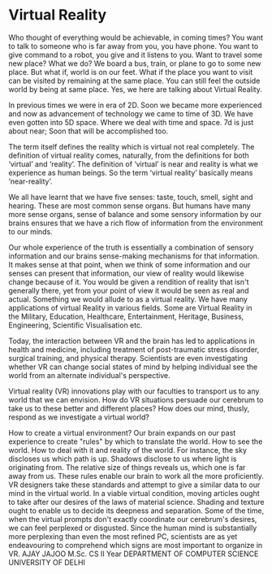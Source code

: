 # Virtual Reality

Who thought of everything would be achievable, in coming times? You want to talk to
someone who is far away from you, you have phone. You want to give command to a
robot, you give and it listens to you. Want to travel some new place? What we do? We
board a bus, train, or plane to go to some new place. But what if, world is on our feet.
What if the place you want to visit can be visited by remaining at the same place. You
can still feel the outside world by being at same place. Yes, we here are talking about
Virtual Reality.

In previous times we were in era of 2D. Soon we became more experienced and now as
advancement of technology we came to time of 3D. We have even gotten into 5D space.
Where we deal with time and space. 7d is just about near; Soon that will be
accomplished too.

The term itself defines the reality which is virtual not real completely. The definition of
virtual reality comes, naturally, from the definitions for both ‘virtual’ and ‘reality’. The
definition of ‘virtual’ is near and reality is what we experience as human beings. So the
term ‘virtual reality’ basically means ‘near-reality’.

We all have learnt that we have five senses: taste, touch, smell, sight and hearing.
These are most common sense organs. But humans have many more sense organs,
sense of balance and some sensory information by our brains ensures that we have a
rich flow of information from the environment to our minds.

Our whole experience of the truth is essentially a combination of sensory information
and our brains sense-making mechanisms for that information. It makes sense at that
point, when we think of some information and our senses can present that information,
our view of reality would likewise change because of it. You would be given a rendition
of reality that isn&#39;t generally there, yet from your point of view it would be seen as real
and actual. Something we would allude to as a virtual reality.
We have many applications of virtual Reality in various fields. Some are Virtual Reality in
the Military, Education, Healthcare, Entertainment, Heritage, Business, Engineering,
Scientific Visualisation etc.

Today, the interaction between VR and the brain has led to applications in health and
medicine, including treatment of post-traumatic stress disorder, surgical training, and
physical therapy. Scientists are even investigating whether VR can change social states
of mind by helping individual see the world from an alternate individual&#39;s perspective.

Virtual reality (VR) innovations play with our faculties to transport us to any world that we
can envision. How do VR situations persuade our cerebrum to take us to these better
and different places? How does our mind, thusly, respond as we investigate a virtual
world?

How to create a virtual environment?
Our brain expands on our past experience to create &quot;rules&quot; by which to translate the world.
How to see the world. How to deal with it and reality of the world. For instance, the sky
discloses us which path is up. Shadows disclose to us where light is originating from. The
relative size of things reveals us, which one is far away from us. These rules enable our brain
to work all the more proficiently.
VR designers take these standards and attempt to give a similar data to our mind in the virtual
world. In a viable virtual condition, moving articles ought to take after our desires of the laws
of material science. Shading and texture ought to enable us to decide its deepness and
separation. Some of the time, when the virtual prompts don&#39;t exactly coordinate our
cerebrum&#39;s desires, we can feel perplexed or disgusted. Since the human mind is substantially
more perplexing than even the most refined PC, scientists are as yet endeavouring to
comprehend which signs are most important to organize in VR.
AJAY JAJOO
M.Sc. CS II Year
DEPARTMENT OF COMPUTER SCIENCE
UNIVERSITY OF DELHI
